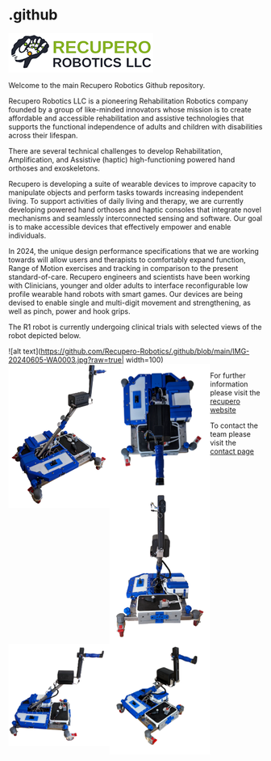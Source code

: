 # .github
![alt text](https://github.com/Recupero-Robotics/.github/blob/main/RecuperoLogo.png?raw=true)

Welcome to the main Recupero Robotics Github repository.

Recupero Robotics LLC is a pioneering Rehabilitation Robotics company founded by a group of like-minded innovators whose mission is to create affordable and accessible rehabilitation and assistive technologies that supports the functional independence of adults and children with disabilities across their lifespan.

There are several technical challenges to develop Rehabilitation, Amplification, and Assistive (haptic) high-functioning powered hand orthoses and exoskeletons.  

Recupero is developing a suite of wearable devices to improve capacity to manipulate objects and perform tasks towards increasing independent living. To support activities of daily living and therapy, we are currently developing powered hand orthoses and haptic consoles that integrate novel mechanisms and seamlessly interconnected sensing and software. Our goal is to make accessible devices that effectively empower and enable individuals. 

In 2024, the unique design performance specifications that we are working towards will allow users and therapists to comfortably expand function, Range of Motion exercises and tracking in comparison to the present standard-of-care. Recupero engineers and scientists have been working with Clinicians, younger and older adults to interface reconfigurable low profile wearable hand robots with smart games. Our devices are being devised to enable single and multi-digit movement and strengthening, as well as pinch, power and hook grips. 

The R1 robot is currently undergoing clinical trials with selected views of the robot depicted below.

![alt text](https://github.com/Recupero-Robotics/.github/blob/main/IMG-20240605-WA0003.jpg?raw=true| width=100)
<a href="https://github.com/Recupero-Robotics/.github/blob/main/IMG-20240605-WA0003.jpg"><img src="https://github.com/Recupero-Robotics/.github/blob/main/IMG-20240605-WA0003.jpg" align="left"  width="200" ></a>
<a href="https://github.com/Recupero-Robotics/.github/blob/main/IMG-20240605-WA0004.jpg"><img src="https://github.com/Recupero-Robotics/.github/blob/main/IMG-20240605-WA0004.jpg" align="left"  width="200" ></a>
<a href="https://github.com/Recupero-Robotics/.github/blob/main/IMG-20240605-WA0005.jpg"><img src="https://github.com/Recupero-Robotics/.github/blob/main/IMG-20240605-WA0005.jpg" align="left"  width="200" ></a>
<a href="https://github.com/Recupero-Robotics/.github/blob/main/IMG-20240605-WA0006.jpg"><img src="https://github.com/Recupero-Robotics/.github/blob/main/IMG-20240605-WA0006.jpg" align="left"  width="200" ></a>
<a href="https://github.com/Recupero-Robotics/.github/blob/main/IMG-20240605-WA0007.png"><img src="https://github.com/Recupero-Robotics/.github/blob/main/IMG-20240605-WA0007.png" align="left"  width="200" ></a>


For further information please visit the [recupero website](https://recuperorobotics.com/)

To contact the team please visit the [contact page](https://recuperorobotics.com/contact-us-1)
